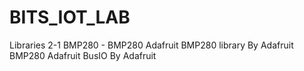 # BITS_IOT_LAB

Libraries 
2-1 BMP280 -
 BMP280 Adafruit BMP280 library By Adafruit
 BMP280 Adafruit BusIO By Adafruit
